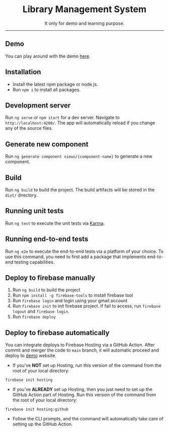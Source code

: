 <h1 align="center">Library Management System</h1>

<p align="center">It only for demo and learning purpose.</p>

<hr>

## Demo

You can play around with the demo [here](https://lms-20190117.web.app/).

## Installation

* Install the latest npm package or node.js.
* Run `npm i` to install all packages.

## Development server

Run `ng serve` or `npm start` for a dev server. Navigate to `http://localhost:4200/`. The app will automatically reload if you change any of the source files.

## Generate new component

Run `ng generate component views/{component-name}` to generate a new component.

## Build

Run `ng build` to build the project. The build artifacts will be stored in the `dist/` directory.

## Running unit tests

Run `ng test` to execute the unit tests via [Karma](https://karma-runner.github.io).

## Running end-to-end tests

Run `ng e2e` to execute the end-to-end tests via a platform of your choice. To use this command, you need to first add a package that implements end-to-end testing capabilities.

## Deploy to firebase manually

1. Run `ng build` to build the project
2. Run `npm install -g firebase-tools` to install firebase tool
3. Run `firebase login` and login using your gmail account
4. Run `firebase init` to init firebase project. If fail to access, run `firebase logout` and `firebase login`.
5. Run `firebase deploy`

## Deploy to firebase automatically

You can integrate deploys to Firebase Hosting via a GitHub Action. After commit and merger the code to `main` branch, it will automatic proceed and deploy to [demo](https://lms-20190117.web.app/) website.

* If you've __NOT__ set up Hosting, run this version of the command from the root of your local directory:

```
firebase init hosting
```

* If you've __ALREADY__ set up Hosting, then you just need to set up the GitHub Action part of Hosting. Run this version of the command from the root of your local directory:

```
firebase init hosting:github
```

* Follow the CLI prompts, and the command will automatically take care of setting up the GitHub Action.
